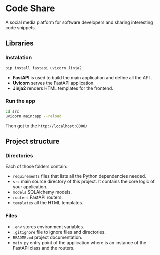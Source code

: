 # Code Share
A social media platform for software developers and sharing interesting code snippets.

## Libraries

### Instalation
``` bash
pip install fastapi uvicorn Jinja2
```

- **FastAPI** is used to build the main application and define all the API .
- **Uvicorn** serves the FastAPI application.
- **Jinja2** renders HTML templates for the frontend.

### Run the app
``` bash
cd src
uvicorn main:app --reload
```
Then got to the `http://localhost:8000/`


## Project structure

### Directories
Each of those folders contain:
- `requirements` files that lists all the Python dependencies needed.
- `src` main source directory of this project. It contains the core logic of your application.
- `models` SQLAlchemy models.
- `routers` FastAPI routers.
- `templates` all the HTML templates.

### Files
- `.env` stores environment variables.
- `.gitignore` file to ignore files and directories.
- `README.md` project documentation.
- `main.py` entry point of the application where is an instance of the FastAPI class and the routers.
